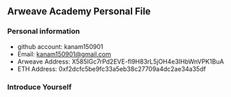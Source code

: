 ## Arweave Academy Personal File

### Personal information

- github account: kanam150901
- Email: kanam150901@gmail.com
- Arweave Address: X585IGc7rPd2EVE-fl9H83rL5jOH4e3IHbWnVPK1BuA
- ETH Address: 0xf2dcfc5be9fc33a5eb38c27709a4dc2ae34a35df


### Introduce Yourself
